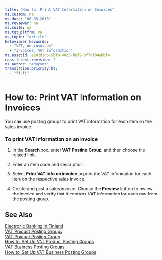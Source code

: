 ```yaml
---
title: "How to: Print VAT Information on Invoices"
ms.custom: na
ms.date: "06-05-2016"
ms.reviewer: na
ms.suite: na
ms.tgt_pltfrm: na
ms.topic: "article"
helpviewer_keywords: 
  - "VAT, on invoices"
  - "invoices, VAT information"
ms.assetid: e243d1db-5bf0-40c5-b8f2-bf7df04e0bf4
caps.latest.revision: 2
ms.author: "edupont"
translation.priority.ht: 
  - "fi-fi"
---
```

# How to: Print VAT Information on Invoices
You can use posting groups to print VAT information for each item on the sales invoice.  
  
### To print VAT information on an invoice  
  
1.  In the **Search** box, enter **VAT Posting Group**, and then choose the related link.  
  
2.  Enter an item code and description.  
  
3.  Select **Print VAT info on Invoice** to print the VAT information for each item on the respective sales invoice.  
  
4.  Create and post a sales invoice. Choose the **Preview** button to review the invoice and verify that it contains VAT information for each row from the posting group.  
  
## See Also  
 [Electronic Banking in Finland](../../LocalFunctionalityForMicrosoftDynamicsNav2016/Finland/electronic-banking-in-finland.md)   
 [VAT Product Posting Groups](assetId:///fec65dff-74eb-4151-bdf2-c2981a718b58)   
 [VAT Product Posting Group](assetId:///03dbc973-a1b4-4805-b4aa-ee13ba8dca13)   
 [How to: Set Up VAT Product Posting Groups](../../Finance/how-to-set-up-vat-product-posting-groups.md)   
 [VAT Business Posting Groups](assetId:///95aa31d7-3224-4cf8-821d-d8b3c1671087)   
 [How to: Set Up VAT Business Posting Groups](../../Finance/how-to-set-up-vat-business-posting-groups.md)
